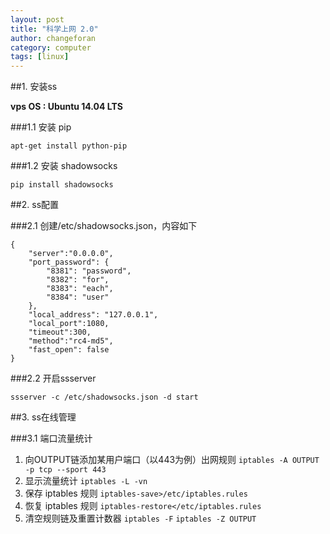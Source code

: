 ```yaml
---
layout: post
title: "科学上网 2.0"
author: changeforan
category: computer
tags: [linux]
---
```


##1. 安装ss

**vps OS : Ubuntu 14.04 LTS**

###1.1 安装 pip

`apt-get install python-pip`

###1.2 安装 shadowsocks

`pip install shadowsocks`

##2. ss配置

###2.1 创建/etc/shadowsocks.json，内容如下

```
{
    "server":"0.0.0.0",
    "port_password": {
	    "8381": "password",
        "8382": "for",
        "8383": "each",
        "8384": "user"
    },
    "local_address": "127.0.0.1",
    "local_port":1080,
    "timeout":300,
    "method":"rc4-md5",
    "fast_open": false
}
```

###2.2  开启ssserver

`ssserver -c /etc/shadowsocks.json -d start`

##3. ss在线管理

###3.1 端口流量统计
1. 向OUTPUT链添加某用户端口（以443为例）出网规则
`iptables -A OUTPUT -p tcp --sport 443`
2. 显示流量统计
`iptables -L -vn`
3. 保存 iptables 规则
`iptables-save>/etc/iptables.rules`
4. 恢复 iptables 规则
`iptables-restore</etc/iptables.rules`
5. 清空规则链及重置计数器
`iptables -F`
`iptables -Z OUTPUT`